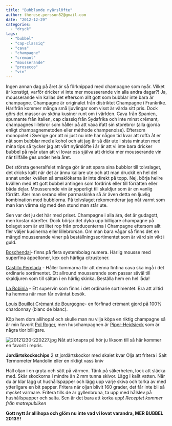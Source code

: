 ```yaml
---
title: "Bubblande nyårslöfte"
author: therese.persson82@gmail.com
date: "2012-12-29"
categories: 
  - "dryck"
tags: 
  - "bubbel"
  - "cap-classiq"
  - "cava"
  - "champagne"
  - "cremant"
  - "mousserande"
  - "prosecco"
  - "vin"
---
```


Ingen annan dag på året är så förknippad med champagne som nyår. Vilket är konstigt, varför dricker vi inte mer mousserande vin alla andra dagar?! Ja, mousserande vin kallas det eftersom allt gott som bubblar inte bara är champagne. Champagne är originalet från distriktet Champagne i Frankrike. Härifrån kommer många små ljuvlingar som visst är värda sitt pris. Dock görs det massor av sköna kusiner runt om i världen. Cava från Spanien, spumante från Italien, cap classiq från Sydafrika och inte minst crémant, champagnes lillebror som håller på att växa ifatt sin storebror (alla gjorda enligt champagnemetoden eller méthode champenoise). Eftersom monopolet i Sverige gör att ni just nu inte har någon tid kvar att roffa åt er nåt som bubblar med alkohol och att jag är så där ute i sista minuten med mina tips så tycker jag att vårt nyårslöfte i år är att vi inte bara dricker bubbel på nyår utan att vi lovar oss själva att dricka mer mousserande vin när tillfälle ges under hela året.

Det största generalfelet många gör är att spara sina bubblor till tolvslaget, det dricks kallt när det är ännu kallare ute och att man druckit en hel del annat under kvällen så smaklökarna är inte direkt på topp. Nej, börja hellre kvällen med ett gott bubbel antingen som fördrink eller till förrätten eller båda delar. Mousserande vin är ypperligt till skaldjur som är en vanlig förrätt. Äter man serano eller parmaskinka så är även detta en ljuvlig kombination med bubblorna. På tolvslaget rekomenderar jag nåt varmt som man kan värma sig med den stund man står ute.

Sen var det ju det här med priset. Champagne i alla ära, det är gudagott, men kostar därefter. Dock börjar det dyka upp billigare champagne på bolaget som är ett litet rop från producenterna i Champagne eftersom allt fler väljer kusinerna eller lillebrorsan. Om man bara vågar så finns det en mängd mousserande viner på beställningssortimentet som är värd sin vikt i guld.

[Boschendal](https://www.systembolaget.se/Sok-dryck/Dryck/?searchquery=boschendal&artikelId=634423&varuNr=7889&referringUrl=%2fTemplates%2fPublic%2fPages%2fGlobalSearchPage.aspx%3fsearchquery%3dboschendal%26id%3d1594%26epslanguage%3dsv)\- finns på flera systembolag numera. Härlig mousse med superfina äppeltoner, kex och härliga citrustoner.

[Castillo Perelada](https://www.systembolaget.se/Sok-dryck/Dryck/?searchquery=prelada&artikelId=488660&varuNr=77219&referringUrl=%2fTemplates%2fPublic%2fPages%2fGlobalSearchPage.aspx%3fsearchquery%3dprelada%26id%3d1594%26epslanguage%3dsv "Castillo Perelada") - Håller tummarna för att denna finfina cava ska ingå i det ordinarie sortimentet. Ett allround mousserande som passar såväl till skaldjuren som till sältan i en härlig skinka. Beställa hem en hel låda!

[La Robinia](https://www.systembolaget.se/Sok-dryck/Dryck/?searchquery=la+robinia&artikelId=23302&varuNr=7486&referringUrl=%2fTemplates%2fPublic%2fPages%2fGlobalSearchPage.aspx%3fsearchquery%3dla%2brobinia%26id%3d1594%26epslanguage%3dsv) - Ett supervin som finns i det ordinarie sortimentet. Bra att alltid ha hemma när man får oväntat besök.

[Louis Bouillot Crémant de Bourgogne](https://www.systembolaget.se/Sok-dryck/Dryck/?searchquery=cremant&sortfield=Default&sortdirection=Ascending&hitsoffset=0&page=1&searchview=All&groupfiltersheader=Default&artikelId=224969&varuNr=82363&filters=searchquery%2c&referringUrl=%2fSok-dryck%2f%3fsearchquery%3dcremant%26sortfield%3dDefault%26sortdirection%3dAscending%26hitsoffset%3d0%26page%3d1%26searchview%3dAll%26groupfiltersheader%3dDefault%26filters%3dsearchquery%252c "Louis Bouillot")\- en förfinad crémant gjord på 100% chardonnay (blanc de blanc).

Köp hem dom allihopa! och skulle man nu vilja köpa en riktig champagne så är min favorit [Pol Roger](https://www.systembolaget.se/Sok-dryck/Dryck/?searchquery=pol+roger&sortfield=Default&sortdirection=Ascending&hitsoffset=0&page=1&searchview=All&groupfiltersheader=Default&artikelId=3986&varuNr=7549&filters=searchquery%2c&referringUrl=%2fSok-dryck%2f%3fsearchquery%3dpol%2broger%26sortfield%3dDefault%26sortdirection%3dAscending%26hitsoffset%3d0%26page%3d1%26searchview%3dAll%26groupfiltersheader%3dDefault%26filters%3dsearchquery%252c "Pol Roger"), men huschampagnen är [Piper-Heidsieck](https://www.systembolaget.se/Sok-dryck/Dryck/?searchquery=piper+heidseck&artikelId=166635&varuNr=7332&referringUrl=%2fTemplates%2fPublic%2fPages%2fGlobalSearchPage.aspx%3fsearchquery%3dpiper%2bheidseck%26id%3d1594%26epslanguage%3dsv "piper") som är några tior billigare.

![20121230-220227.jpg](/static/img/20121230-220227.jpg) Nåt att knapra på hör ju liksom till så här kommer en favorit i repris.

**Jordärtskockschips** 2 st jordärtskockor med skalet kvar Olja att fritera i Salt Termometer Mandolin eller en riktigt vass kniv

Häll oljan i en gryta och sätt på värmen. Tänk på säkerheten, lock att släcka med. Skär skockorna i mindre än 2 mm tunna skivor. Lägg i kallt vatten. När du är klar lägg ut hushållspapper och lägg upp varje skiva och torka av med ytterligare en bit papper. Fritera när oljan blivit 160 grader, det får inte bli så mycket varmare. Fritera tills de är gyllenbruna, ta upp med hålslev på hushållspapper och salta. Sen är det bara att korka upp! _Receptet kommer från matrepubliken_

**Gott nytt år allihopa och glöm nu inte vad vi lovat varandra, MER BUBBEL 2013!!!**
